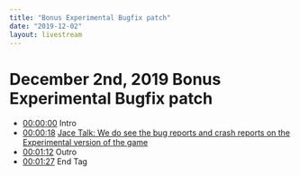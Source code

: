 ```yaml
---
title: "Bonus Experimental Bugfix patch"
date: "2019-12-02"
layout: livestream
---
```

# December 2nd, 2019 Bonus Experimental Bugfix patch
* [00:00:00](https://youtu.be/JahYj98r0dQ?t=0) Intro
* [00:00:18](https://youtu.be/JahYj98r0dQ?t=18) [Jace Talk: We do see the bug reports and crash reports on the Experimental version of the game](./transcriptions/yt-JahYj98r0dQ,18.0051,72.8.md)
* [00:01:12](https://youtu.be/JahYj98r0dQ?t=72) Outro
* [00:01:27](https://youtu.be/JahYj98r0dQ?t=87) End Tag
